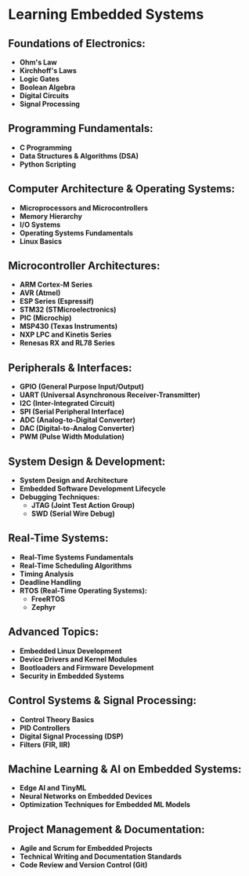 # Learning Embedded Systems

## **Foundations of Electronics:**
- **Ohm's Law**
- **Kirchhoff's Laws**
- **Logic Gates**
- **Boolean Algebra**
- **Digital Circuits**
- **Signal Processing**

## **Programming Fundamentals:**
- **C Programming**
- **Data Structures & Algorithms (DSA)**
- **Python Scripting**

## **Computer Architecture & Operating Systems:**
- **Microprocessors and Microcontrollers**
- **Memory Hierarchy**
- **I/O Systems**
- **Operating Systems Fundamentals**
- **Linux Basics**

## **Microcontroller Architectures:**
- **ARM Cortex-M Series**
- **AVR (Atmel)**
- **ESP Series (Espressif)**
- **STM32 (STMicroelectronics)**
- **PIC (Microchip)**
- **MSP430 (Texas Instruments)**
- **NXP LPC and Kinetis Series**
- **Renesas RX and RL78 Series**

## **Peripherals & Interfaces:**
- **GPIO (General Purpose Input/Output)**
- **UART (Universal Asynchronous Receiver-Transmitter)**
- **I2C (Inter-Integrated Circuit)**
- **SPI (Serial Peripheral Interface)**
- **ADC (Analog-to-Digital Converter)**
- **DAC (Digital-to-Analog Converter)**
- **PWM (Pulse Width Modulation)**

## **System Design & Development:**
- **System Design and Architecture**
- **Embedded Software Development Lifecycle**
- **Debugging Techniques:**
  - **JTAG (Joint Test Action Group)**
  - **SWD (Serial Wire Debug)**

## **Real-Time Systems:**
- **Real-Time Systems Fundamentals**
- **Real-Time Scheduling Algorithms**
- **Timing Analysis**
- **Deadline Handling**
- **RTOS (Real-Time Operating Systems):**
  - **FreeRTOS**
  - **Zephyr**

## **Advanced Topics:**
- **Embedded Linux Development**
- **Device Drivers and Kernel Modules**
- **Bootloaders and Firmware Development**
- **Security in Embedded Systems**

## **Control Systems & Signal Processing:**
- **Control Theory Basics**
- **PID Controllers**
- **Digital Signal Processing (DSP)**
- **Filters (FIR, IIR)**

## **Machine Learning & AI on Embedded Systems:**
- **Edge AI and TinyML**
- **Neural Networks on Embedded Devices**
- **Optimization Techniques for Embedded ML Models**

## **Project Management & Documentation:**
- **Agile and Scrum for Embedded Projects**
- **Technical Writing and Documentation Standards**
- **Code Review and Version Control (Git)**
